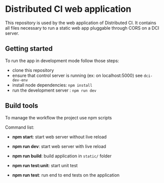 Distributed CI web application
==============================

This repository is used by the web application of Distributed CI.
It contains all files necessary to run a static web app pluggable
through CORS on a DCI server.

Getting started
---------------

To run the app in development mode follow those steps:

* clone this repository
* ensure that control server is running (ex: on localhost:5000) see `dci-dev-env`
* install node dependencies: `npm install`
* run the development server : `npm run dev`

Build tools
-----------

To manage the workflow the project use npm scripts

Command list:

* **npm start**: start web server without live reload

* **npm run dev**: start web server with live reload

* **npm run build**: build application in `static/` folder

* **npm run test:unit**: start unit test

* **npm run test**: run end to end tests on the application
